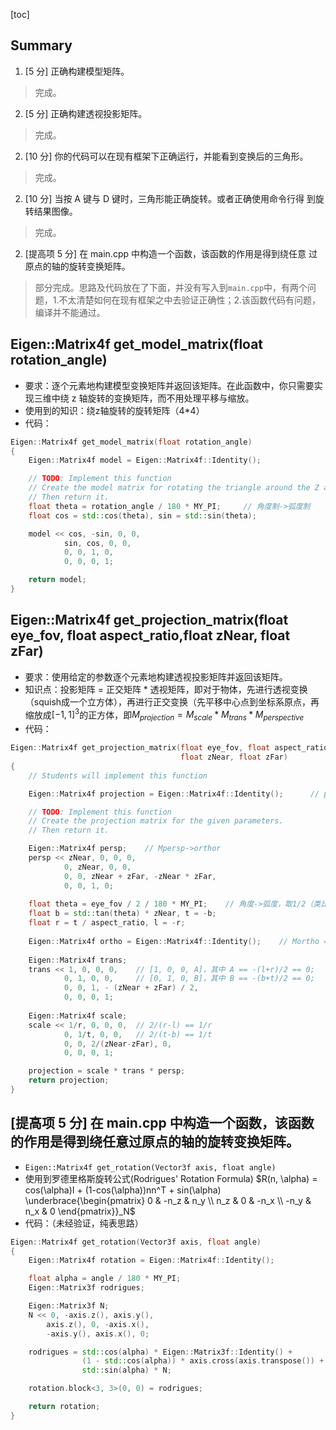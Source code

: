 [toc]

## Summary

1. [5 分] 正确构建模型矩阵。

> 完成。

2. [5 分] 正确构建透视投影矩阵。 

> 完成。

2. [10 分] 你的代码可以在现有框架下正确运行，并能看到变换后的三角形。 

> 完成。

2. [10 分] 当按 A 键与 D 键时，三角形能正确旋转。或者正确使用命令行得 到旋转结果图像。 

> 完成。

2. [提高项 5 分] 在 main.cpp 中构造一个函数，该函数的作用是得到绕任意 过原点的轴的旋转变换矩阵。

> 部分完成。思路及代码放在了下面，并没有写入到`main.cpp`中，有两个问题，1.不太清楚如何在现有框架之中去验证正确性；2.该函数代码有问题，编译并不能通过。

## Eigen::Matrix4f get_model_matrix(float rotation_angle)

* 要求：逐个元素地构建模型变换矩阵并返回该矩阵。在此函数中，你只需要实现三维中绕 z 轴旋转的变换矩阵，而不用处理平移与缩放。
* 使用到的知识：绕z轴旋转的旋转矩阵（4*4）
* 代码：
```cpp
Eigen::Matrix4f get_model_matrix(float rotation_angle)
{
    Eigen::Matrix4f model = Eigen::Matrix4f::Identity();

    // TODO: Implement this function
    // Create the model matrix for rotating the triangle around the Z axis.
    // Then return it.
    float theta = rotation_angle / 180 * MY_PI;     // 角度制->弧度制
    float cos = std::cos(theta), sin = std::sin(theta);

    model << cos, -sin, 0, 0,
            sin, cos, 0, 0,
            0, 0, 1, 0,
            0, 0, 0, 1;

    return model;
}
```

## Eigen::Matrix4f get_projection_matrix(float eye_fov, float aspect_ratio,float zNear, float zFar)
* 要求：使用给定的参数逐个元素地构建透视投影矩阵并返回该矩阵。
* 知识点：投影矩阵 = 正交矩阵 * 透视矩阵，即对于物体，先进行透视变换（squish成一个立方体），再进行正交变换（先平移中心点到坐标系原点，再缩放成$[-1, 1]^3$的正方体，即$M_{projection} = M_{scale} * M_{trans} * M_{perspective}$
* 代码：
```cpp
Eigen::Matrix4f get_projection_matrix(float eye_fov, float aspect_ratio,
                                      float zNear, float zFar)
{
    // Students will implement this function

    Eigen::Matrix4f projection = Eigen::Matrix4f::Identity();      // projection = perspective + orthographic

    // TODO: Implement this function
    // Create the projection matrix for the given parameters.
    // Then return it.

    Eigen::Matrix4f persp;    // Mpersp->orthor
    persp << zNear, 0, 0, 0,
            0, zNear, 0, 0,
            0, 0, zNear + zFar, -zNear * zFar, 
            0, 0, 1, 0;
    
    float theta = eye_fov / 2 / 180 * MY_PI;    // 角度->弧度，取1/2（类比只看上半边的直角三角形）
    float b = std::tan(theta) * zNear, t = -b;
    float r = t / aspect_ratio, l = -r;
    
    Eigen::Matrix4f ortho = Eigen::Matrix4f::Identity();    // Mortho = Mscale * Mtrans（先平移，再缩放）
    
    Eigen::Matrix4f trans;
    trans << 1, 0, 0, 0,    // [1, 0, 0, A]，其中 A == -(l+r)/2 == 0;
            0, 1, 0, 0,     // [0, 1, 0, B]，其中 B == -(b+t)/2 == 0;
            0, 0, 1, - (zNear + zFar) / 2,
            0, 0, 0, 1;
    
    Eigen::Matrix4f scale;
    scale << 1/r, 0, 0, 0,  // 2/(r-l) == 1/r
            0, 1/t, 0, 0,   // 2/(t-b) == 1/t
            0, 0, 2/(zNear-zFar), 0,
            0, 0, 0, 1;

    projection = scale * trans * persp;
    return projection;
}
```

## [提高项 5 分] 在 main.cpp 中构造一个函数，该函数的作用是得到绕任意过原点的轴的旋转变换矩阵。
* `Eigen::Matrix4f get_rotation(Vector3f axis, float angle)`
* 使用到罗德里格斯旋转公式(Rodrigues' Rotation Formula)
$R(n, \alpha) = cos(\alpha)I + (1-cos(\alpha))nn^T + sin(\alpha)
\underbrace{\begin{pmatrix}
0 & -n_z & n_y \\
n_z & 0 & -n_x \\
-n_y & n_x & 0
\end{pmatrix}}_N$
* 代码：（未经验证，纯表思路）
```cpp
Eigen::Matrix4f get_rotation(Vector3f axis, float angle)
{
    Eigen::Matrix4f rotation = Eigen::Matrix4f::Identity();

    float alpha = angle / 180 * MY_PI;
    Eigen::Matrix3f rodrigues;

    Eigen::Matrix3f N;
    N << 0, -axis.z(), axis.y(),
        axis.z(), 0, -axis.x(),
        -axis.y(), axis.x(), 0;

    rodrigues = std::cos(alpha) * Eigen::Matrix3f::Identity() + 
                (1 - std::cos(alpha)) * axis.cross(axis.transpose()) +
                std::sin(alpha) * N;

    rotation.block<3, 3>(0, 0) = rodrigues;

    return rotation;
}
```